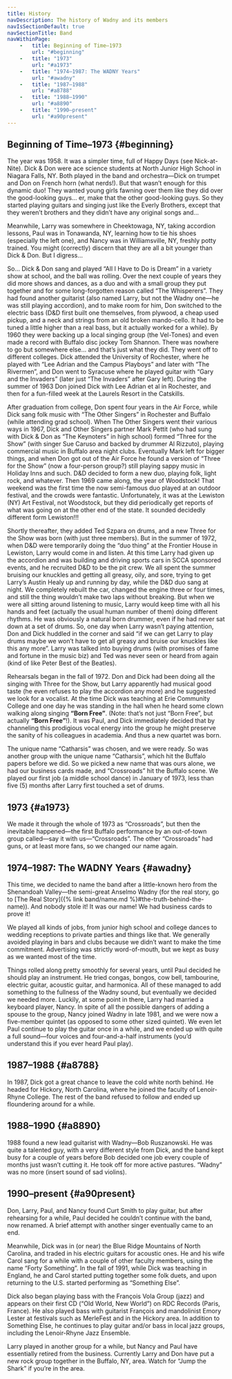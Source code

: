```yaml
---
title: History
navDescription: The history of Wadny and its members
navIsSectionDefault: true
navSectionTitle: Band
navWithinPage:
    -   title: Beginning of Time–1973
        url: "#beginning"
    -   title: "1973"
        url: "#a1973"
    -   title: "1974–1987: The WADNY Years"
        url: "#awadny"
    -   title: "1987–1988"
        url: "#a8788"
    -   title: "1988–1990"
        url: "#a8890"
    -   title: "1990–present"
        url: "#a90present"
---
```


## Beginning of Time–<time datetime="1973">1973</time> {#beginning}
The year was 1958. It was a simpler time, full of Happy Days (see Nick-at-Nite). Dick & Don were ace science students at North Junior High School in Niagara Falls, NY. Both played in the band and orchestra—Dick on trumpet and Don on French horn (what nerds!). But that wasn’t enough for this dynamic duo! They wanted young girls fawning over them like they did over the good-looking guys… er, make that the other good-looking guys. So they started playing guitars and singing just like the Everly Brothers, except that they weren’t brothers and they didn’t have any original songs and…

Meanwhile, Larry was somewhere in Cheektowaga, NY, taking accordion lessons, Paul was in Tonawanda, NY, learning how to tie his shoes (especially the left one), and Nancy was in Williamsville, NY, freshly potty trained. You might (correctly) discern that they are all a bit younger than Dick & Don. But I digress…

So… Dick & Don sang and played “All I Have to Do is Dream” in a variety show at school, and the ball was rolling. Over the next couple of years they did more shows and dances, as a duo and with a small group they put together and for some long-forgotten reason called “The Whisperers”. They had found another guitarist (also named Larry, but not the Wadny one—he was still playing accordion), and to make room for him, Don switched to the electric bass (D&D first built one themselves, from plywood, a cheap used pickup, and a neck and strings from an old broken mando-cello. It had to be tuned a little higher than a real bass, but it actually worked for a while). By 1960 they were backing up a local singing group (the Vel-Tones) and even made a record with Buffalo disc jockey Tom Shannon. There was nowhere to go but somewhere else… and that’s just what they did. They went off to different colleges. Dick attended the University of Rochester, where he played with “Lee Adrian and the Campus Playboys” and later with “The Rivermen”, and Don went to Syracuse where he played guitar with “Gary and the Invaders” (later just “The Invaders” after Gary left). During the summer of 1963 Don joined Dick with Lee Adrian et al in Rochester, and then for a fun-filled week at the Laurels Resort in the Catskills.

After graduation from college, Don spent four years in the Air Force, while Dick sang folk music with “The Other Singers” in Rochester and Buffalo (while attending grad school). When The Other Singers went their various ways in 1967, Dick and Other Singers partner Mark Pettit (who had sung with Dick & Don as “The Keynoters” in high school) formed “Three for the Show” (with singer Sue Caruso and backed by drummer Al Rizzuto), playing commercial music in Buffalo area night clubs. Eventually Mark left for bigger things, and when Don got out of the Air Force he found a version of “Three for the Show” (now a four-person group?) still playing sappy music in Holiday Inns and such. D&D decided to form a new duo, playing folk, light rock, and whatever. Then 1969 came along, the year of Woodstock! That weekend was the first time the now semi-famous duo played at an outdoor festival, and the crowds were fantastic. Unfortunately, it was at the Lewiston (NY) Art Festival, not Woodstock, but they did periodically get reports of what was going on at the other end of the state. It sounded decidedly different form Lewiston!!!

Shortly thereafter, they added Ted Szpara on drums, and a new Three for the Show was born (with just three members). But in the summer of 1972, when D&D were temporarily doing the “duo thing” at the Frontier House in Lewiston, Larry would come in and listen. At this time Larry had given up the accordion and was building and driving sports cars in SCCA sponsored events, and he recruited D&D to be the pit crew. We all spent the summer bruising our knuckles and getting all greasy, oily, and sore, trying to get Larry’s Austin Healy up and running by day, while the D&D duo sang at night. We completely rebuilt the car, changed the engine three or four times, and still the thing wouldn’t make two laps without breaking. But when we were all sitting around listening to music, Larry would keep time with all his hands and feet (actually the usual human number of them) doing different rhythms. He was obviously a natural born drummer, even if he had never sat down at a set of drums. So, one day when Larry wasn’t paying attention, Don and Dick huddled in the corner and said “if we can get Larry to play drums maybe we won’t have to get all greasy and bruise our knuckles like this any more”. Larry was talked into buying drums (with promises of fame and fortune in the music biz) and Ted was never seen or heard from again (kind of like Peter Best of the Beatles).

Rehearsals began in the fall of 1972. Don and Dick had been doing all the singing with Three for the Show, but Larry apparently had musical good taste (he even refuses to play the accordion any more) and he suggested we look for a vocalist. At the time Dick was teaching at Erie Community College and one day he was standing in the hall when he heard some clown walking along singing <b class="big">“Born Free”</b>. (Note: that’s not just “Born Free”, but actually <b class="big">“Born Free”</b>!). It was Paul, and Dick immediately decided that by channeling this prodigious vocal energy into the group he might preserve the sanity of his colleagues in academia. And thus a new quartet was born.

The unique name “Catharsis” was chosen, and we were ready. So was another group with the unique name “Catharsis”, which hit the Buffalo papers before we did. So we picked a new name that was ours alone, we had our business cards made, and “Crossroads” hit the Buffalo scene. We played our first job (a middle school dance) in January of 1973, less than five (5) months after Larry first touched a set of drums.

## <time datetime="1973">1973</time> {#a1973}

We made it through the whole of 1973 as “Crossroads”, but then the inevitable happened—the first Buffalo performance by an out-of-town group called—say it with us—“Crossroads”. The other “Crossroads” had guns, or at least more fans, so we changed our name again.

## <time datetime="1974">1974</time>–<time datetime="1987">1987</time>: The WADNY Years {#awadny}

This time, we decided to name the band after a little-known hero from the Shenandoah Valley—the semi-great Anselmo Wadny (for the real story, go to [The Real Story]({% link band/name.md %}#the-truth-behind-the-name)). And nobody stole it! It was our name! We had business cards to prove it!

We played all kinds of jobs, from junior high school and college dances to wedding receptions to private parties and things like that. We generally avoided playing in bars and clubs because we didn’t want to make the time commitment. Advertising was strictly word-of-mouth, but we kept as busy as we wanted most of the time.

Things rolled along pretty smoothly for several years, until Paul decided he should play an instrument. He tried congas, bongos, cow bell, tambourine, electric guitar, acoustic guitar, and harmonica. All of these managed to add something to the fullness of the Wadny sound, but eventually we decided we needed more. Luckily, at some point in there, Larry had married a keyboard player, Nancy. In spite of all the possible dangers of adding a spouse to the group, Nancy joined Wadny in late 1981, and we were now a five-member quintet (as opposed to some other sized quintet). We even let Paul continue to play the guitar once in a while, and we ended up with quite a full sound—four voices and four-and-a-half instruments (you’d understand this if you ever heard Paul play).

## <time datetime="1987">1987</time>–<time datetime="1988">1988</time> {#a8788}

In 1987, Dick got a great chance to leave the cold white north behind. He headed for Hickory, North Carolina, where he joined the faculty of Lenoir-Rhyne College. The rest of the band refused to follow and ended up floundering around for a while.

## <time datetime="1988">1988</time>–<time datetime="1990">1990</time> {#a8890}

1988 found a new lead guitarist with Wadny—Bob Ruszanowski. He was quite a talented guy, with a very different style from Dick, and the band kept busy for a couple of years before Bob decided one job every couple of months just wasn’t cutting it. He took off for more active pastures. “Wadny” was no more (insert sound of sad violins).

## <time datetime="1990">1990</time>–present {#a90present}

Don, Larry, Paul, and Nancy found Curt Smith to play guitar, but after rehearsing for a while, Paul decided he couldn’t continue with the band, now renamed. A brief attempt with another singer eventually came to an end.

Meanwhile, Dick was in (or near) the Blue Ridge Mountains of North Carolina, and traded in his electric guitars for acoustic ones. He and his wife Carol sang for a while with a couple of other faculty members, using the name “Forty Something”. In the fall of 1991, while Dick was teaching in England, he and Carol started putting together some folk duets, and upon returning to the U.S. started performing as “Something Else”.

Dick also began playing bass with the François Vola Group (jazz) and appears on their first CD (“Old World, New World”) on RDC Records (Paris, France). He also played bass with guitarist François and mandolinist Emory Lester at festivals such as MerleFest and in the Hickory area. In addition to Something Else, he continues to play guitar and/or bass in local jazz groups, including the Lenoir-Rhyne Jazz Ensemble.

Larry played in another group for a while, but Nancy and Paul have essentially retired from the business. Currently Larry and Don have put a new rock group together in the Buffalo, NY, area. Watch for “Jump the Shark” if you’re in the area.